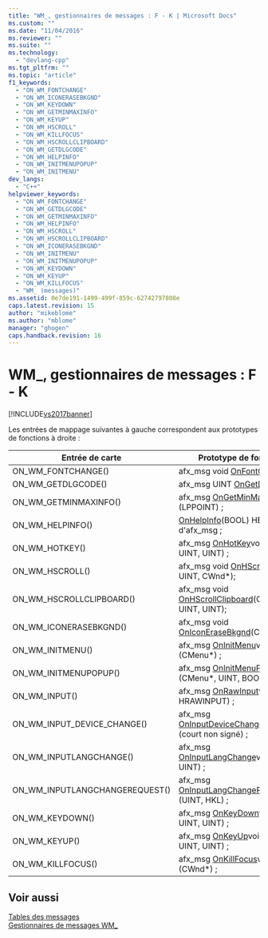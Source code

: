 ```yaml
---
title: "WM_, gestionnaires de messages : F - K | Microsoft Docs"
ms.custom: ""
ms.date: "11/04/2016"
ms.reviewer: ""
ms.suite: ""
ms.technology: 
  - "devlang-cpp"
ms.tgt_pltfrm: ""
ms.topic: "article"
f1_keywords: 
  - "ON_WM_FONTCHANGE"
  - "ON_WM_ICONERASEBKGND"
  - "ON_WM_KEYDOWN"
  - "ON_WM_GETMINMAXINFO"
  - "ON_WM_KEYUP"
  - "ON_WM_HSCROLL"
  - "ON_WM_KILLFOCUS"
  - "ON_WM_HSCROLLCLIPBOARD"
  - "ON_WM_GETDLGCODE"
  - "ON_WM_HELPINFO"
  - "ON_WM_INITMENUPOPUP"
  - "ON_WM_INITMENU"
dev_langs: 
  - "C++"
helpviewer_keywords: 
  - "ON_WM_FONTCHANGE"
  - "ON_WM_GETDLGCODE"
  - "ON_WM_GETMINMAXINFO"
  - "ON_WM_HELPINFO"
  - "ON_WM_HSCROLL"
  - "ON_WM_HSCROLLCLIPBOARD"
  - "ON_WM_ICONERASEBKGND"
  - "ON_WM_INITMENU"
  - "ON_WM_INITMENUPOPUP"
  - "ON_WM_KEYDOWN"
  - "ON_WM_KEYUP"
  - "ON_WM_KILLFOCUS"
  - "WM_ (messages)"
ms.assetid: 0e7de191-1499-499f-859c-62742797808e
caps.latest.revision: 15
author: "mikeblome"
ms.author: "mblome"
manager: "ghogen"
caps.handback.revision: 16
---
```

# WM_, gestionnaires de messages : F - K
[!INCLUDE[vs2017banner](../../assembler/inline/includes/vs2017banner.md)]

Les entrées de mappage suivantes à gauche correspondent aux prototypes de fonctions à droite :  
  
|Entrée de carte|Prototype de fonction|  
|---------------------|---------------------------|  
|ON\_WM\_FONTCHANGE\(\)|afx\_msg void [OnFontChange](../Topic/CWnd::OnFontChange.md)\(\);|  
|ON\_WM\_GETDLGCODE\(\)|afx\_msg UINT [OnGetDlgCode](../Topic/CWnd::OnGetDlgCode.md)\(\) ;|  
|ON\_WM\_GETMINMAXINFO\(\)|afx\_msg [OnGetMinMaxInfo](../Topic/CWnd::OnGetMinMaxInfo.md)void \(LPPOINT\) ;|  
|ON\_WM\_HELPINFO\(\)|[OnHelpInfo](../Topic/CWnd::OnHelpInfo.md)\(BOOL\) HELPINFO\* d'afx\_msg ;|  
|ON\_WM\_HOTKEY\(\)|afx\_msg [OnHotKey](../Topic/CWnd::OnHotKey.md)void \(UINT, UINT, UINT\) ;|  
|ON\_WM\_HSCROLL\(\)|afx\_msg void [OnHScroll](../Topic/CWnd::OnHScroll.md)\(UINT, UINT, CWnd\*\);|  
|ON\_WM\_HSCROLLCLIPBOARD\(\)|afx\_msg void [OnHScrollClipboard](../Topic/CWnd::OnHScrollClipboard.md)\(CWnd\*, UINT, UINT\);|  
|ON\_WM\_ICONERASEBKGND\(\)|afx\_msg void [OnIconEraseBkgnd](../Topic/CWnd::OnIconEraseBkgnd.md)\(CDC\*\);|  
|ON\_WM\_INITMENU\(\)|afx\_msg [OnInitMenu](../Topic/CWnd::OnInitMenu.md)void \(CMenu\*\) ;|  
|ON\_WM\_INITMENUPOPUP\(\)|afx\_msg [OnInitMenuPopup](../Topic/CWnd::OnInitMenuPopup.md)void \(CMenu\*, UINT, BOOL\) ;|  
|ON\_WM\_INPUT\(\)|afx\_msg [OnRawInput](../Topic/CWnd::OnRawInput.md)void \(UINT, HRAWINPUT\) ;|  
|ON\_WM\_INPUT\_DEVICE\_CHANGE\(\)|afx\_msg [OnInputDeviceChange](../Topic/CWnd::OnInputDeviceChange.md)void \(court non signé\) ;|  
|ON\_WM\_INPUTLANGCHANGE\(\)|afx\_msg [OnInputLangChange](../Topic/CWnd::OnInputLangChange.md)void \(BYTE, UINT\) ;|  
|ON\_WM\_INPUTLANGCHANGEREQUEST\(\)|afx\_msg [OnInputLangChangeRequest](../Topic/CWnd::OnInputLangChangeRequest.md)void \(UINT, HKL\) ;|  
|ON\_WM\_KEYDOWN\(\)|afx\_msg [OnKeyDown](../Topic/CWnd::OnKeyDown.md)void \(UINT, UINT, UINT\) ;|  
|ON\_WM\_KEYUP\(\)|afx\_msg [OnKeyUp](../Topic/CWnd::OnKeyUp.md)void \(UINT, UINT, UINT\) ;|  
|ON\_WM\_KILLFOCUS\(\)|afx\_msg [OnKillFocus](../Topic/CWnd::OnKillFocus.md)void \(CWnd\*\) ;|  
  
## Voir aussi  
 [Tables des messages](../../mfc/reference/message-maps-mfc.md)   
 [Gestionnaires de messages WM\_](../../mfc/reference/handlers-for-wm-messages.md)